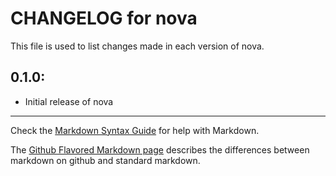 # CHANGELOG for nova

This file is used to list changes made in each version of nova.

## 0.1.0:

* Initial release of nova

- - - 
Check the [Markdown Syntax Guide](http://daringfireball.net/projects/markdown/syntax) for help with Markdown.

The [Github Flavored Markdown page](http://github.github.com/github-flavored-markdown/) describes the differences between markdown on github and standard markdown.
